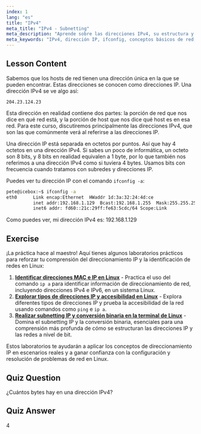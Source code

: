 ```yaml
---
index: 1
lang: "es"
title: "IPv4"
meta_title: "IPv4 - Subnetting"
meta_description: "Aprende sobre las direcciones IPv4, su estructura y cómo encontrar tu IP usando ifconfig. Comprende los conceptos básicos de red para principiantes en Linux."
meta_keywords: "IPv4, dirección IP, ifconfig, conceptos básicos de red, redes Linux, principiante, tutorial, guía"
---
```


## Lesson Content

Sabemos que los hosts de red tienen una dirección única en la que se pueden encontrar. Estas direcciones se conocen como direcciones IP. Una dirección IPv4 se ve algo así:

```
204.23.124.23
```

Esta dirección en realidad contiene dos partes: la porción de red que nos dice en qué red está, y la porción de host que nos dice qué host es en esa red. Para este curso, discutiremos principalmente las direcciones IPv4, que son las que comúnmente verá al referirse a las direcciones IP.

Una dirección IP está separada en octetos por puntos. Así que hay 4 octetos en una dirección IPv4. Si sabes un poco de informática, un octeto son 8 bits, y 8 bits en realidad equivalen a 1 byte, por lo que también nos referimos a una dirección IPv4 como si tuviera 4 bytes. Usamos bits con frecuencia cuando tratamos con subredes y direcciones IP.

Puedes ver tu dirección IP con el comando `ifconfig -a`:

```bash
pete@icebox:~$ ifconfig -a
eth0      Link encap:Ethernet  HWaddr 1d:3a:32:24:4d:ce
          inet addr:192.168.1.129  Bcast:192.168.1.255  Mask:255.255.255.0
          inet6 addr: fd60::21c:29ff:fe63:5cdc/64 Scope:Link
```

Como puedes ver, mi dirección IPv4 es: 192.168.1.129

## Exercise

¡La práctica hace al maestro! Aquí tienes algunos laboratorios prácticos para reforzar tu comprensión del direccionamiento IP y la identificación de redes en Linux:

1. **[Identificar direcciones MAC e IP en Linux](https://labex.io/es/labs/linux-identify-mac-and-ip-addresses-in-linux-592731)** - Practica el uso del comando `ip a` para identificar información de direccionamiento de red, incluyendo direcciones IPv4 e IPv6, en un sistema Linux.
2. **[Explorar tipos de direcciones IP y accesibilidad en Linux](https://labex.io/es/labs/linux-explore-ip-address-types-and-reachability-in-linux-592780)** - Explora diferentes tipos de direcciones IP y prueba la accesibilidad de la red usando comandos como `ping` e `ip a`.
3. **[Realizar subnetting IP y conversión binaria en la terminal de Linux](https://labex.io/es/labs/linux-perform-ip-subnetting-and-binary-conversion-in-the-linux-terminal-592782)** - Domina el subnetting IP y la conversión binaria, esenciales para una comprensión más profunda de cómo se estructuran las direcciones IP y las redes a nivel de bit.

Estos laboratorios te ayudarán a aplicar los conceptos de direccionamiento IP en escenarios reales y a ganar confianza con la configuración y resolución de problemas de red en Linux.

## Quiz Question

¿Cuántos bytes hay en una dirección IPv4?

## Quiz Answer

4
